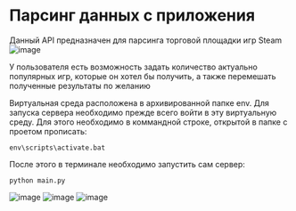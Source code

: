 # Парсинг данных с приложения

Данный API предназначен для парсинга торговой площадки игр Steam
![image](https://user-images.githubusercontent.com/81232295/221931220-3a9470e9-cb96-4eb4-9d2e-991cf6680389.png)

У пользователя есть возможность задать количество актуально популярных игр, которые он хотел бы получить, а также перемешать полученные результаты по желанию

Виртуальная среда расположена в архивированной папке env. Для запуска сервера необходимо прежде всего войти в эту виртуальную среду. Для этого необходимо в коммандной строке, открытой в папке с проетом прописать:
  
    env\scripts\activate.bat
    
После этого в терминале необходимо запустить сам сервер:
    
    python main.py

![image](https://user-images.githubusercontent.com/81232295/221931368-42111747-aac7-41aa-a8d5-6bde6c637f45.png)
![image](https://user-images.githubusercontent.com/81232295/221931448-c01923b2-c512-4abc-b6ea-acc400552d8b.png)
![image](https://user-images.githubusercontent.com/81232295/221931547-529b72d0-af8b-46b7-9ce4-8acca17bacba.png)
